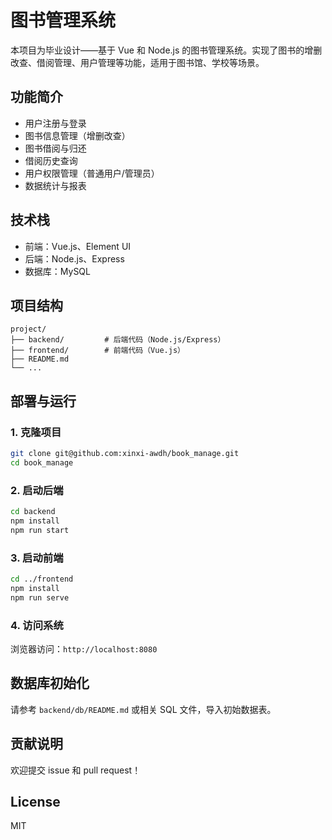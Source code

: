 # 图书管理系统

本项目为毕业设计——基于 Vue 和 Node.js 的图书管理系统。实现了图书的增删改查、借阅管理、用户管理等功能，适用于图书馆、学校等场景。

## 功能简介

- 用户注册与登录
- 图书信息管理（增删改查）
- 图书借阅与归还
- 借阅历史查询
- 用户权限管理（普通用户/管理员）
- 数据统计与报表

## 技术栈

- 前端：Vue.js、Element UI
- 后端：Node.js、Express
- 数据库：MySQL

## 项目结构

```
project/
├── backend/         # 后端代码（Node.js/Express）
├── frontend/        # 前端代码（Vue.js）
├── README.md
└── ...
```

## 部署与运行

### 1. 克隆项目

```bash
git clone git@github.com:xinxi-awdh/book_manage.git
cd book_manage
```

### 2. 启动后端

```bash
cd backend
npm install
npm run start
```

### 3. 启动前端

```bash
cd ../frontend
npm install
npm run serve
```

### 4. 访问系统

浏览器访问：`http://localhost:8080`

## 数据库初始化

请参考 `backend/db/README.md` 或相关 SQL 文件，导入初始数据表。

## 贡献说明

欢迎提交 issue 和 pull request！

## License

MIT

